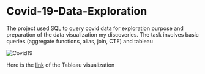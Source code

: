 # Covid-19-Data-Exploration

The project used SQL to query covid data for exploration purpose and preparation of the data visualization my discoveries. The task involves basic queries (aggregate functions, alias, join, CTE) and tableau

![Covid19](https://github.com/Mahptuan/Covid-19-Data-Exploration-by-SQL/assets/136052582/e8adabc0-f4b8-463f-bce0-ef55eea0dfeb)

Here is the [link](https://public.tableau.com/app/profile/dinh.tuan.pham/viz/Covid19DataExploratory/Dashboard1?publish=yes) of the Tableau visualization
